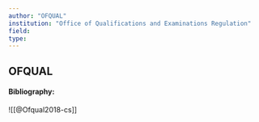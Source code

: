 ```yaml
---
author: "OFQUAL"
institution: "Office of Qualifications and Examinations Regulation"
field:
type:
---
```


## OFQUAL
#### Bibliography:

![[@Ofqual2018-cs]]